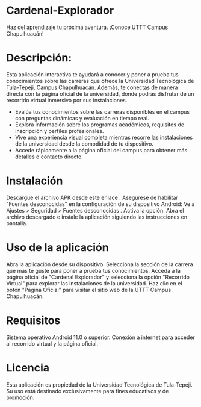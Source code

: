 # Cardenal-Explorador
Haz del aprendizaje tu próxima aventura.
¡Conoce UTTT Campus Chapulhuacán!
# Descripción:
Esta aplicación interactiva te ayudará a conocer y poner a prueba tus conocimientos sobre las carreras que ofrece la Universidad Tecnológica de Tula-Tepeji, Campus Chapulhuacán. Además, te conectas de manera directa con la página oficial de la universidad, donde podrás disfrutar de un recorrido virtual inmersivo por sus instalaciones.
* Evalúa tus conocimientos sobre las carreras disponibles en el campus con preguntas dinámicas y evaluación en tiempo real.
* Explora información sobre los programas académicos, requisitos de inscripción y perfiles profesionales.
* Vive una experiencia visual completa mientras recorre las instalaciones de la universidad desde la comodidad de tu dispositivo.
* Accede rápidamente a la página oficial del campus para obtener más detalles o contacto directo.

# Instalación
Descargue el archivo APK desde este enlace .
Asegúrese de habilitar "Fuentes desconocidas" en la configuración de su dispositivo Android:
Ve a Ajustes > Seguridad > Fuentes desconocidas .
Activa la opción.
Abra el archivo descargado e instale la aplicación siguiendo las instrucciones en pantalla.

# Uso de la aplicación
Abra la aplicación desde su dispositivo.
Selecciona la sección de la carrera que más te guste para poner a prueba tus conocimientos.
Acceda a la página oficial de "Cardenal Explorador" y selecciona la opción "Recorrido Virtual" para explorar las instalaciones de la universidad.
Haz clic en el botón "Página Oficial" para visitar el sitio web de la UTTT Campus Chapulhuacán.

# Requisitos
Sistema operativo Android 11.0 o superior.
Conexión a internet para acceder al recorrido virtual y la página oficial.

# Licencia
Esta aplicación es propiedad de la Universidad Tecnológica de Tula-Tepeji. Su uso está destinado exclusivamente para fines educativos y de promoción.

